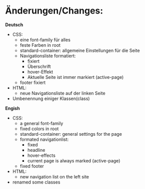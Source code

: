 # Änderungen/Changes:
**Deutsch**
- CSS:
    - eine font-family für alles
    - feste Farben in root
    - standard-container: allgemeine Einstellungen für die Seite
    - Navigationsliste formatiert:
        - fixiert
        - Überschrift
        - hover-Effekt
        - Aktuelle Seite ist immer markiert (active-page)
    - footer fixiert
- HTML:
    - neue Navigationsliste auf der linken Seite
- Umbenennung einiger Klassen(class)

**Engish**
- CSS:
    - a general font-family
    - fixed colors in root
    - standard-container: general settings for the page
    - formated navigationlist:
        - fixed
        - headline
        - hover-effects
        - current page is always marked (active-page)
    - fixed footer
- HTML:
    - new navigation list on the left site
- renamed some classes